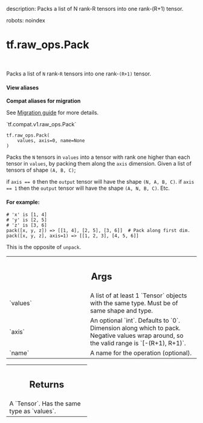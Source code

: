 description: Packs a list of N rank-R tensors into one rank-(R+1) tensor.

robots: noindex

# tf.raw_ops.Pack

<!-- Insert buttons and diff -->

<table class="tfo-notebook-buttons tfo-api nocontent" align="left">

</table>



Packs a list of `N` rank-`R` tensors into one rank-`(R+1)` tensor.

<section class="expandable">
  <h4 class="showalways">View aliases</h4>
  <p>
<b>Compat aliases for migration</b>
<p>See
<a href="https://www.tensorflow.org/guide/migrate">Migration guide</a> for
more details.</p>
<p>`tf.compat.v1.raw_ops.Pack`</p>
</p>
</section>

<pre class="devsite-click-to-copy prettyprint lang-py tfo-signature-link">
<code>tf.raw_ops.Pack(
    values, axis=0, name=None
)
</code></pre>



<!-- Placeholder for "Used in" -->

Packs the `N` tensors in `values` into a tensor with rank one higher than each
tensor in `values`, by packing them along the `axis` dimension.
Given a list of tensors of shape `(A, B, C)`;

if `axis == 0` then the `output` tensor will have the shape `(N, A, B, C)`.
if `axis == 1` then the `output` tensor will have the shape `(A, N, B, C)`.
Etc.

#### For example:



```
# 'x' is [1, 4]
# 'y' is [2, 5]
# 'z' is [3, 6]
pack([x, y, z]) => [[1, 4], [2, 5], [3, 6]]  # Pack along first dim.
pack([x, y, z], axis=1) => [[1, 2, 3], [4, 5, 6]]
```

This is the opposite of `unpack`.

<!-- Tabular view -->
 <table class="responsive fixed orange">
<colgroup><col width="214px"><col></colgroup>
<tr><th colspan="2"><h2 class="add-link">Args</h2></th></tr>

<tr>
<td>
`values`
</td>
<td>
A list of at least 1 `Tensor` objects with the same type.
Must be of same shape and type.
</td>
</tr><tr>
<td>
`axis`
</td>
<td>
An optional `int`. Defaults to `0`.
Dimension along which to pack.  Negative values wrap around, so the
valid range is `[-(R+1), R+1)`.
</td>
</tr><tr>
<td>
`name`
</td>
<td>
A name for the operation (optional).
</td>
</tr>
</table>



<!-- Tabular view -->
 <table class="responsive fixed orange">
<colgroup><col width="214px"><col></colgroup>
<tr><th colspan="2"><h2 class="add-link">Returns</h2></th></tr>
<tr class="alt">
<td colspan="2">
A `Tensor`. Has the same type as `values`.
</td>
</tr>

</table>

